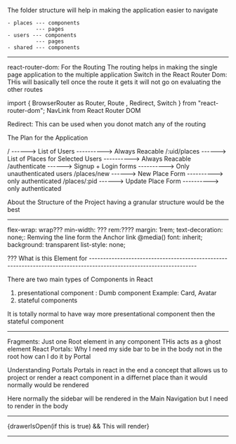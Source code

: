 The folder structure will help in making the application easier to navigate


    - places --- components
             --- pages
    - users --- components
             --- pages
    - shared --- components

--------------------------------------------------------------------------------------------------------------------

react-router-dom: For the Routing
The routing helps in making the single page application to the multiple application
Switch in the React Router Dom: THis will basically tell once the route it gets it will not go on evaluating the other routes

import { BrowserRouter as Router, Route , Redirect, Switch } from "react-router-dom";
NavLink from React Router DOM


Redirect: This can be used when you donot match any of the routing


The Plan for the Application

/                   ------>     List of Users                       ----------> Always Reacable
/:uid/places        ------>     List of Places for Selected Users   ----------> Always Reacable
/authenticate       ------>     Signup +  Login forms               ----------> Only unauthenticated users
/places/new         ------>     New Place Form                      ----------> only authenticated
/places/:pid        ------>     Update Place Form                   ----------> only authenticated


About the Structure of the Project having a granular structure would be the best

--------------------------------------------------------------------------------------------------------------------

flex-wrap: wrap???
min-width: ???
rem:????
margin: 1rem;
text-decoration: none;: Remving the line form the Anchor link
@media()
font: inherit;
background: transparent
list-style: none;

<aside>??? What is this Element for 
--------------------------------------------------------------------------------------------------------------------

There are two main types of Components in React
1. presentational component : Dumb component Example: Card, Avatar
2. stateful components

It is totally normal to have way more presentational component then the stateful component

--------------------------------------------------------------------------------------------------------------------

Fragments: Just one Root element in any component THis acts as a ghost element
React Portals:
Why I need my side bar to be in the body not in the root how can I do it by Portal

Understanding Portals
Portals in react in the end a concept that allows us to project or render a react component in a differnet place 
than it would normally would be rendered

Here normally the sidebar will be rendered in the Main Navigation but I need to render in the body

--------------------------------------------------------------------------------------------------------------------

{drawerIsOpen(if this is true) &&  This will render}

--------------------------------------------------------------------------------------------------------------------

